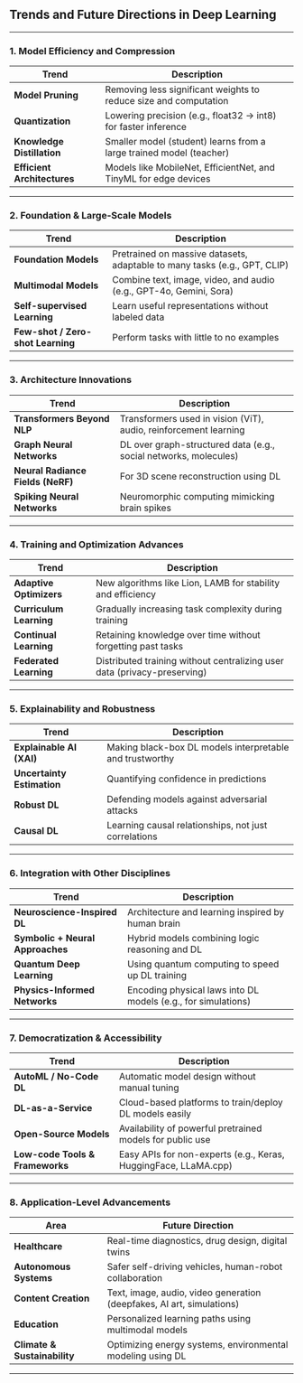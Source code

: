 ## **Trends and Future Directions in Deep Learning**

---

### **1. Model Efficiency and Compression**

| Trend                       | Description                                                         |
| --------------------------- | ------------------------------------------------------------------- |
| **Model Pruning**           | Removing less significant weights to reduce size and computation    |
| **Quantization**            | Lowering precision (e.g., float32 → int8) for faster inference      |
| **Knowledge Distillation**  | Smaller model (student) learns from a large trained model (teacher) |
| **Efficient Architectures** | Models like MobileNet, EfficientNet, and TinyML for edge devices    |

---

### **2. Foundation & Large-Scale Models**

| Trend                             | Description                                                               |
| --------------------------------- | ------------------------------------------------------------------------- |
| **Foundation Models**             | Pretrained on massive datasets, adaptable to many tasks (e.g., GPT, CLIP) |
| **Multimodal Models**             | Combine text, image, video, and audio (e.g., GPT-4o, Gemini, Sora)        |
| **Self-supervised Learning**      | Learn useful representations without labeled data                         |
| **Few-shot / Zero-shot Learning** | Perform tasks with little to no examples                                  |

---

### **3. Architecture Innovations**

| Trend                             | Description                                                      |
| --------------------------------- | ---------------------------------------------------------------- |
| **Transformers Beyond NLP**       | Transformers used in vision (ViT), audio, reinforcement learning |
| **Graph Neural Networks**         | DL over graph-structured data (e.g., social networks, molecules) |
| **Neural Radiance Fields (NeRF)** | For 3D scene reconstruction using DL                             |
| **Spiking Neural Networks**       | Neuromorphic computing mimicking brain spikes                    |

---

### **4. Training and Optimization Advances**

| Trend                   | Description                                                              |
| ----------------------- | ------------------------------------------------------------------------ |
| **Adaptive Optimizers** | New algorithms like Lion, LAMB for stability and efficiency              |
| **Curriculum Learning** | Gradually increasing task complexity during training                     |
| **Continual Learning**  | Retaining knowledge over time without forgetting past tasks              |
| **Federated Learning**  | Distributed training without centralizing user data (privacy-preserving) |

---

### **5. Explainability and Robustness**

| Trend                      | Description                                              |
| -------------------------- | -------------------------------------------------------- |
| **Explainable AI (XAI)**   | Making black-box DL models interpretable and trustworthy |
| **Uncertainty Estimation** | Quantifying confidence in predictions                    |
| **Robust DL**              | Defending models against adversarial attacks             |
| **Causal DL**              | Learning causal relationships, not just correlations     |

---

### **6. Integration with Other Disciplines**

| Trend                            | Description                                                   |
| -------------------------------- | ------------------------------------------------------------- |
| **Neuroscience-Inspired DL**     | Architecture and learning inspired by human brain             |
| **Symbolic + Neural Approaches** | Hybrid models combining logic reasoning and DL                |
| **Quantum Deep Learning**        | Using quantum computing to speed up DL training               |
| **Physics-Informed Networks**    | Encoding physical laws into DL models (e.g., for simulations) |

---

### **7. Democratization & Accessibility**

| Trend                           | Description                                                     |
| ------------------------------- | --------------------------------------------------------------- |
| **AutoML / No-Code DL**         | Automatic model design without manual tuning                    |
| **DL-as-a-Service**             | Cloud-based platforms to train/deploy DL models easily          |
| **Open-Source Models**          | Availability of powerful pretrained models for public use       |
| **Low-code Tools & Frameworks** | Easy APIs for non-experts (e.g., Keras, HuggingFace, LLaMA.cpp) |

---

### **8. Application-Level Advancements**

| Area                         | Future Direction                                                      |
| ---------------------------- | --------------------------------------------------------------------- |
| **Healthcare**               | Real-time diagnostics, drug design, digital twins                     |
| **Autonomous Systems**       | Safer self-driving vehicles, human-robot collaboration                |
| **Content Creation**         | Text, image, audio, video generation (deepfakes, AI art, simulations) |
| **Education**                | Personalized learning paths using multimodal models                   |
| **Climate & Sustainability** | Optimizing energy systems, environmental modeling using DL            |

---
